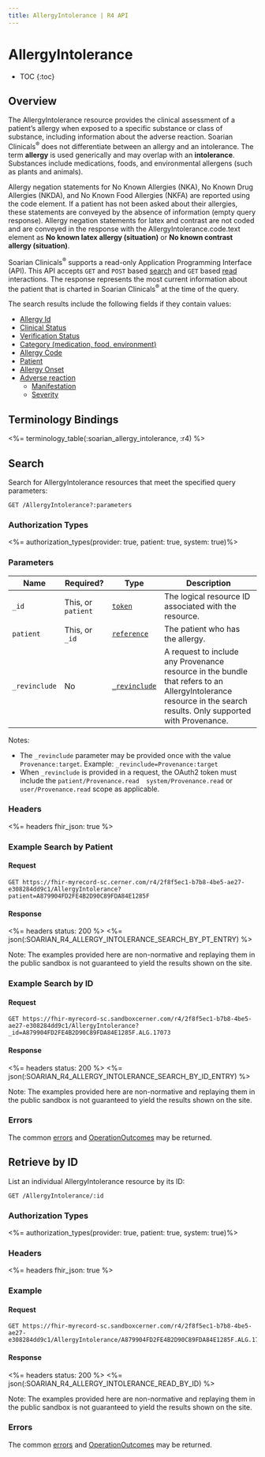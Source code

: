 ```yaml
---
title: AllergyIntolerance | R4 API
---
```


# AllergyIntolerance

* TOC
{:toc}

## Overview


The AllergyIntolerance resource provides the clinical assessment of a patient’s allergy when exposed to a specific substance or class of substance, including information about the adverse reaction. Soarian Clinicals<sup>®</sup> does not differentiate between an allergy and an intolerance. The term __allergy__ is used generically and may overlap with an __intolerance__. Substances include medications, foods, and environmental allergens (such as plants and animals). 

Allergy negation statements for No Known Allergies (NKA), No Known Drug Allergies (NKDA), and No Known Food Allergies (NKFA) are reported using the code element. If a patient has not been asked about their allergies, these statements are conveyed by the absence of information (empty query response). Allergy negation statements for latex and contrast are not coded and are conveyed in the response with the AllergyIntolerance.code.text element as __No known latex allergy (situation)__ or __No known contrast allergy (situation)__.

Soarian Clinicals<sup>®</sup> supports a read-only Application Programming Interface (API). This API accepts `GET` and `POST` based [search] and `GET` based [read] interactions. The response represents the most current information about the patient that is charted in Soarian Clinicals<sup>®</sup> at the time of the query.

The search results include the following fields if they contain values:

* [Allergy Id](https://hl7.org/fhir/R4/resource-definitions.html#Resource.id)
* [Clinical Status](https://hl7.org/fhir/R4/allergyintolerance-definitions.html#AllergyIntolerance.clinicalStatus)
* [Verification Status](https://hl7.org/fhir/R4/allergyintolerance-definitions.html#AllergyIntolerance.verificationStatus)
* [Category (medication, food, environment)](https://hl7.org/fhir/R4/allergyintolerance-definitions.html#AllergyIntolerance.category)
* [Allergy Code](https://hl7.org/fhir/R4/allergyintolerance-definitions.html#AllergyIntolerance.code)
* [Patient](https://hl7.org/fhir/R4/allergyintolerance-definitions.html#AllergyIntolerance.patient)
* [Allergy Onset](https://hl7.org/fhir/R4/allergyintolerance-definitions.html#AllergyIntolerance.onset_x_)
* [Adverse reaction](https://hl7.org/fhir/R4/allergyintolerance-definitions.html#AllergyIntolerance.reaction)
    * [Manifestation](https://hl7.org/fhir/R4/allergyintolerance-definitions.html#AllergyIntolerance.reaction.manifestation)
    * [Severity](https://hl7.org/fhir/R4/allergyintolerance-definitions.html#AllergyIntolerance.reaction.severity)

## Terminology Bindings

<%= terminology_table(:soarian_allergy_intolerance, :r4) %>

## Search

Search for AllergyIntolerance resources that meet the specified query parameters:

    GET /AllergyIntolerance?:parameters

### Authorization Types

<%= authorization_types(provider: true, patient: true, system: true)%>

### Parameters

 Name           | Required?          | Type            | Description
----------------|--------------------|-----------------|------------------------------------------------------------------------
 `_id`          | This, or `patient` | [`token`]       | The logical resource ID associated with the resource.
 `patient`      | This, or `_id`     | [`reference`]   | The patient who has the allergy. 
 `_revinclude`  | No                 | [`_revinclude`] | A request to include any Provenance resource in the bundle that refers to an AllergyIntolerance resource in the search results. Only supported with Provenance.
 
Notes:

* The `_revinclude` parameter may be provided once with the value `Provenance:target`. Example: `_revinclude=Provenance:target`
* When `_revinclude` is provided in a request, the OAuth2 token must include the `patient/Provenance.read  system/Provenance.read`  or  `user/Provenance.read` scope as applicable.

### Headers

<%= headers fhir_json: true %>

### Example Search by Patient

#### Request

    GET https://fhir-myrecord-sc.cerner.com/r4/2f8f5ec1-b7b8-4be5-ae27-e308284dd9c1/AllergyIntolerance?patient=A879904FD2FE4B2D90C89FDA84E1285F

#### Response

<%= headers status: 200 %>
<%= json(:SOARIAN_R4_ALLERGY_INTOLERANCE_SEARCH_BY_PT_ENTRY) %>

Note: The examples provided here are non-normative and replaying them in the public sandbox is not guaranteed to yield the results shown on the site.

### Example Search by ID

#### Request

    GET https://fhir-myrecord-sc.sandboxcerner.com/r4/2f8f5ec1-b7b8-4be5-ae27-e308284dd9c1/AllergyIntolerance?_id=A879904FD2FE4B2D90C89FDA84E1285F.ALG.17073

#### Response

<%= headers status: 200 %>
<%= json(:SOARIAN_R4_ALLERGY_INTOLERANCE_SEARCH_BY_ID_ENTRY) %>

Note: The examples provided here are non-normative and replaying them in the public sandbox is not guaranteed to yield the results shown on the site.

### Errors

The common [errors] and [OperationOutcomes] may be returned.

## Retrieve by ID

List an individual AllergyIntolerance resource by its ID:

    GET /AllergyIntolerance/:id


### Authorization Types

<%= authorization_types(provider: true, patient: true, system: true)%>

### Headers

<%= headers fhir_json: true %>

### Example

#### Request

    GET https://fhir-myrecord-sc.sandboxcerner.com/r4/2f8f5ec1-b7b8-4be5-ae27-e308284dd9c1/AllergyIntolerance/A879904FD2FE4B2D90C89FDA84E1285F.ALG.17073

#### Response

<%= headers status: 200 %>
<%= json(:SOARIAN_R4_ALLERGY_INTOLERANCE_READ_BY_ID) %>

Note: The examples provided here are non-normative and replaying them in the public sandbox is not guaranteed to yield the results shown on the site.

### Errors

The common [errors] and [OperationOutcomes](https://www.hl7.org/fhir/r4/operationoutcome.html) may be returned.

[`reference`]: https://hl7.org/fhir/r4/search.html#reference
[`token`]: https://hl7.org/fhir/R4/search.html#token
[`_revinclude`]: https://hl7.org/fhir/search.html#revinclude
[errors]: ../../#client-errors
[OperationOutcomes]: https://hl7.org/fhir/R4/operationoutcome.html
[search]: https://www.hl7.org/fhir/http.html#search
[read]: https://www.hl7.org/fhir/http.html#read
